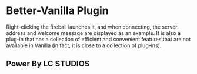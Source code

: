 # Better-Vanilla Plugin
Right-clicking the fireball launches it, and when connecting, the server address and welcome message are displayed as an example. It is also a plug-in that has a collection of efficient and convenient features that are not available in Vanilla (in fact, it is close to a collection of plug-ins).

## Power By LC STUDIOS
